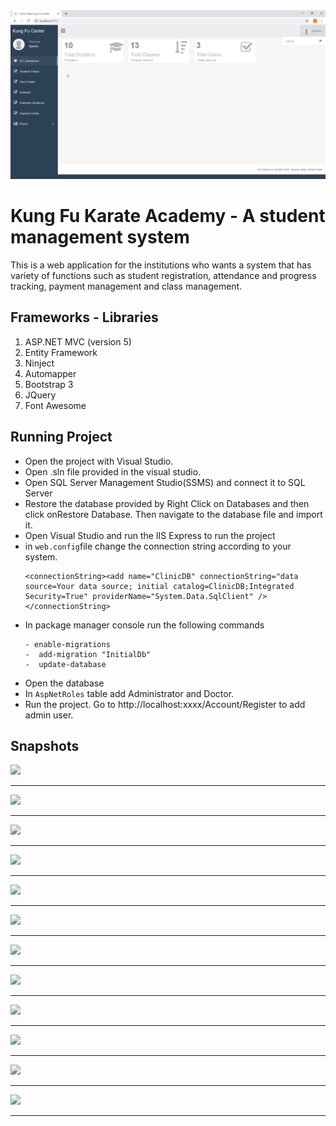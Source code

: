 
<img src="img/a (1).png">

# Kung Fu Karate Academy - A student management system

This is a web application for the institutions who wants a system that has variety of functions such as student registration, attendance and progress tracking, payment management and class management. 

## Frameworks - Libraries

1. ASP.NET MVC (version 5)
2. Entity Framework
3. Ninject
4. Automapper
5. Bootstrap 3
6. JQuery
7. Font Awesome

## Running Project

- Open the project with Visual Studio.
- Open .sln file provided in the visual studio.
- Open SQL Server Management Studio(SSMS) and connect it to SQL Server
- Restore the database provided by Right Click on Databases and then click onRestore Database. Then navigate to the database file and import it.
- Open Visual Studio and run the IIS Express to run the project
- in `web.config`file change the connection string according to your system.
  ```
  <connectionString><add name="ClinicDB" connectionString="data source=Your data source; initial catalog=ClinicDB;Integrated Security=True" providerName="System.Data.SqlClient" /></connectionString>
  ```
- In package manager console run the following commands 
    ```
    - enable-migrations
    -  add-migration "InitialDb"
    -  update-database
   ```
- Open the database
- In `AspNetRoles` table add  Administrator and Doctor.
- Run the project. Go to   http://localhost:xxxx/Account/Register  to add admin user.

## Snapshots

<img src="img/a (14).png">

---

<img src="img/a (3).png">

---

<img src="img/a (4).png">

---

<img src="img/a (5).png">

---

<img src="img/a (6).png">

---

<img src="img/a (7).png">

---

<img src="img/a (8).png">

---

<img src="img/a (9).png">

---

<img src="img/a (10).png">

---

<img src="img/a (12).png">

---

<img src="img/a (13).png">

---

<img src="img/a (2).png">

---
